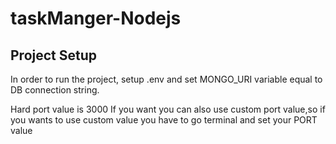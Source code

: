 ﻿# taskManger-Nodejs
 
 ## Project Setup

In order to run the project, setup .env and set MONGO_URI variable equal to DB connection string.

Hard port value is 3000 If you want you can also use custom port value,so if you wants to use custom value you have to go terminal and set  your PORT value
